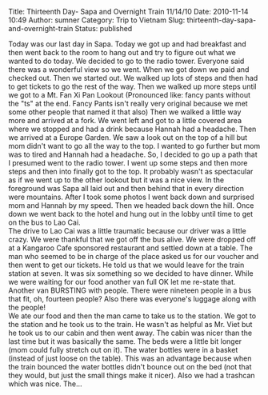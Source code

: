 Title: Thirteenth Day- Sapa and Overnight Train 11/14/10
Date: 2010-11-14 10:49
Author: sumner
Category: Trip to Vietnam
Slug: thirteenth-day-sapa-and-overnight-train
Status: published

Today was our last day in Sapa. Today we got up and had breakfast and
then went back to the room to hang out and try to figure out what we
wanted to do today. We decided to go to the radio tower. Everyone said
there was a wonderful view so we went. When we got down we paid and
checked out. Then we started out. We walked up lots of steps and then
had to get tickets to go the rest of the way. Then we walked up more
steps until we got to a Mt. Fan Xi Pan Lookout (Pronounced like: fancy
pants without the "ts" at the end. Fancy Pants isn't really very
original because we met some other people that named it that also) Then
we walked a little way more and arrived at a fork. We went left and got
to a little covered area where we stopped and had a drink because Hannah
had a headache. Then we arrived at a Europe Garden. We saw a look out on
the top of a hill but mom didn't want to go all the way to the top. I
wanted to go further but mom was to tired and Hannah had a headache. So,
I decided to go up a path that I presumed went to the radio tower. I
went up some steps and then more steps and then into finally got to the
top. It probably wasn't as spectacular as if we went up to the other
lookout but it was a nice view. In the foreground was Sapa all laid out
and then behind that in every direction were mountains. After I took
some photos I went back down and surprised mom and Hannah by my speed.
Then we headed back down the hill. Once down we went back to the hotel
and hung out in the lobby until time to get on the bus to Lao Cai.  
The drive to Lao Cai was a little traumatic because our driver was a
little crazy. We were thankful that we got off the bus alive. We were
dropped off at a Kangaroo Cafe sponsored restaurant and settled down at
a table. The man who seemed to be in charge of the place asked us for
our voucher and then went to get our tickets. He told us that we would
leave for the train station at seven. It was six something so we decided
to have dinner. While we were waiting for our food another van full OK
let me re-state that. Another van BURSTING with people. There were
nineteen people in a bus that fit, oh, fourteen people? Also there was
everyone's luggage along with the people!  
We ate our food and then the man came to take us to the station. We got
to the station and he took us to the train. He wasn't as helpful as Mr.
Viet but he took us to our cabin and then went away. The cabin was nicer
than the last time but it was basically the same. The beds were a little
bit longer (mom could fully stretch out on it). The water bottles were
in a basket (instead of just loose on the table). This was an advantage
because when the train bounced the water bottles didn't bounce out on
the bed (not that they would, but just the small things make it nicer).
Also we had a trashcan which was nice. The...
